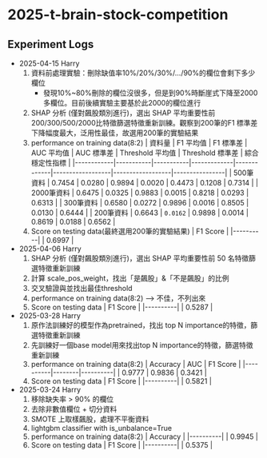 # 2025-t-brain-stock-competition

## Experiment Logs
- 2025-04-15 Harry
    1. 資料前處理實驗：刪除缺值率10%/20%/30%/.../90%的欄位會剩下多少欄位
        - 發現10%~80%刪除的欄位沒很多，但是到90%時斷崖式下降至2000多欄位。目前後續實驗主要基於此2000的欄位進行
    2. SHAP 分析 (僅對飆股類別進行)，選出 SHAP 平均重要性前200/300/500/2000比特徵篩選特徵重新訓練。觀察到200筆的F1 標準差下降幅度最大，泛用性最佳，故選用200筆的實驗結果
    4. performance on training data(8:2)
        | 資料量     | F1 平均值 | F1 標準差 | AUC 平均值 | AUC 標準差 | Threshold 平均值 | Threshold 標準差 | 綜合穩定性指標 |
        |------------|-----------|-----------|-------------|-------------|------------------|------------------|----------------|
        | 500筆資料  | 0.7454    | 0.0280     | 0.9894      | 0.0020      | 0.4473           | 0.1208           | 0.7314         |
        | 2000筆資料 | 0.6475    | 0.0325     | 0.9883      | 0.0015      | 0.8218           | 0.0293           | 0.6313         |
        | 300筆資料  | 0.6580    | 0.0272     | 0.9896      | 0.0016      | 0.8505           | 0.0130           | 0.6444         |
        | 200筆資料  | 0.6643    | `0.0162`   | 0.9898      | 0.0014      | 0.8619           | 0.0188           | 0.6562         |
    5. Score on testing data(最終選用200筆的實驗結果)
        | F1 Score |
        |----------|
        | 0.6997   |
- 2025-04-06 Harry
    1. SHAP 分析 (僅對飆股類別進行)，選出 SHAP 平均重要性前 50 名特徵篩選特徵重新訓練
    2. 計算 scale_pos_weight，找出「是飆股」&「不是飆股」的比例
    3. 交叉驗證與並找出最佳threshold
    4. performance on training data(8:2) --> 不佳，不列出來
    5. Score on testing data
        | F1 Score |
        |----------|
        | 0.5287   |
- 2025-03-28 Harry
    1. 原作法訓練好的模型作為pretrained，找出 top N importance的特徵，篩選特徵重新訓練
    2. 先訓練好一個base model用來找出top N importance的特徵，篩選特徵重新訓練
    3. performance on training data(8:2)
        | Accuracy | AUC    | F1 Score |
        |----------|--------|----------|
        | 0.9777   | 0.9836 | 0.3421   |
    4. Score on testing data
        | F1 Score |
        |----------|
        | 0.5821   |
- 2025-03-24 Harry
    1. 移除缺失率 > 90% 的欄位
    2. 去除非數值欄位 + 切分資料
    3. SMOTE 上取樣飆股，處理不平衡資料
    4. lightgbm classifier with is_unbalance=True
    5. performance on training data(8:2)
        | Accuracy |
        |----------|
        | 0.9945   |
    5. Score on testing data
        | F1 Score |
        |----------|
        | 0.5375   |
